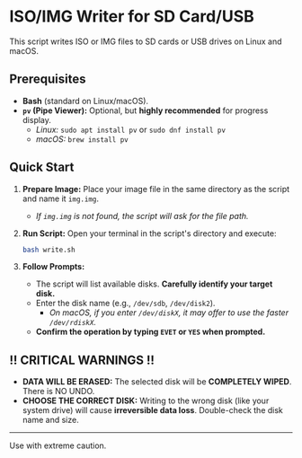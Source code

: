 # ISO/IMG Writer for SD Card/USB

This script writes ISO or IMG files to SD cards or USB drives on Linux and macOS.

## Prerequisites

* **Bash** (standard on Linux/macOS).
* **`pv` (Pipe Viewer):** Optional, but **highly recommended** for progress display.
    * _Linux:_ `sudo apt install pv` or `sudo dnf install pv`
    * _macOS:_ `brew install pv`

## Quick Start

1.  **Prepare Image:** Place your image file in the same directory as the script and name it `img.img`.
    * _If `img.img` is not found, the script will ask for the file path._

2.  **Run Script:** Open your terminal in the script's directory and execute:
    ```bash
    bash write.sh
    ```

3.  **Follow Prompts:**
    * The script will list available disks. **Carefully identify your target disk.**
    * Enter the disk name (e.g., `/dev/sdb`, `/dev/disk2`).
        * _On macOS, if you enter `/dev/diskX`, it may offer to use the faster `/dev/rdiskX`._
    * **Confirm the operation by typing `EVET` or `YES` when prompted.**

## !! CRITICAL WARNINGS !!

* **DATA WILL BE ERASED:** The selected disk will be **COMPLETELY WIPED**. There is NO UNDO.
* **CHOOSE THE CORRECT DISK:** Writing to the wrong disk (like your system drive) will cause **irreversible data loss**. Double-check the disk name and size.

---
Use with extreme caution.
